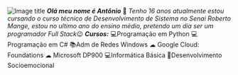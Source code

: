 ![Image title](https://i.pinimg.com/originals/da/ae/3b/daae3badfb7357d973062b2abeef24eb.gif)
***Olá meu nome é Antônio*** 👋
 *Tenho 16 anos atualmente estou cursando o curso técnico de Desenvolvimento de Sistema no Senai Roberto Mange, estou no ultimo ano do ensino médio, pretendo um dia ser um programador Full Stack*😉
***Cursos:***
💻Programação em Python
💻Programação em C#
📚Adm de Redes Windows
☁ Google Cloud: Foundations
☁ Microsoft DP900
💻Informática Básica 
🤝Desenvolvimento Socioemocional

<!---
AntonioC-Silva/AntonioC-Silva is a ✨ special ✨ repository because its `README.md` (this file) appears on your GitHub profile.
You can click the Preview link to take a look at your changes.
--->
